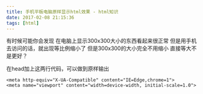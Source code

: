 ```yaml
---
title: 手机平板电脑原样显示html效果 - html知识
date: 2017-02-08 21:15:36
tags: [html]
---
```

有时候可能你会发现
在电脑上显示300x300大小的东西看起来很正常
但是用手机去访问的话，就出现等比例缩小了
但是300x300的大小完全不用缩小
直接等大不是更好？

在head加上这两行代码，可以做到原样输出
```
<meta http-equiv="X-UA-Compatible" content="IE=Edge,chrome=1">
<meta name="viewport" content="width=device-width, initial-scale=1.0">
```